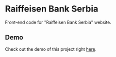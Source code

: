 # Raiffeisen Bank Serbia
Front-end code for "Raiffeisen Bank Serbia" website.

## Demo
Check out the demo of this project right [here](https://vanjazeli.github.io/raiffeisenbank-serbia/). 
